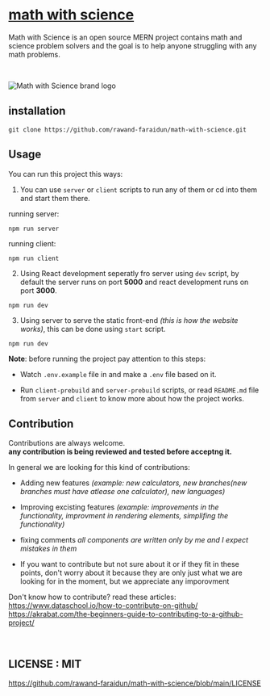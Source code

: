 # [math with science](https://www.mathwithscience.com/)
Math with Science is an open source MERN project contains math and science problem solvers and the goal is to help anyone struggling with any math problems.	

<br />

![Math with Science brand logo](https://i.ibb.co/g6b0z0B/math-with-science-brand-01.jpg)

## installation
```git
git clone https://github.com/rawand-faraidun/math-with-science.git
```

## Usage
You can run this project this ways:

1. You can use `server` or `client` scripts to run any of them or cd into them and start them there.

running server: 
```npm
npm run server
```

running client: 
```npm
npm run client
```

2. Using React development seperatly fro server using `dev` script, by default the server runs on port **5000** and react development runs on port **3000**.
```npm
npm run dev
```

3. Using server to serve the static front-end *(this is how the website works)*, this can be done using `start` script.
```npm
npm run dev
```


**Note**: before running the project pay attention to this steps:

* Watch `.env.example` file in and make a `.env` file based on it.

* Run `client-prebuild` and `server-prebuild` scripts, or read `README.md` file from `server` and `client` to know more about how the project works.

## Contribution
Contributions are always welcome.  
**any contribution is being reviewed and tested before acceptng it.**

In general we are looking for this kind of contributions:

* Adding new features *(example: new calculators, new branches(new branches must have atlease one calculator), new languages)*

* Improving excisting features *(example: improvements in the functionality, improvment in rendering elements, simplifing the functionality)*

* fixing comments *all components are written only by me and I expect mistakes in them*

* If you want to contribute but not sure about it or if they fit in these points, don't worry about it because they are only just what we are looking for in the moment, but we appreciate any imporovment

Don't know how to contribute? read these articles: <br />
https://www.dataschool.io/how-to-contribute-on-github/ <br />
https://akrabat.com/the-beginners-guide-to-contributing-to-a-github-project/

<br />

## LICENSE : MIT
https://github.com/rawand-faraidun/math-with-science/blob/main/LICENSE